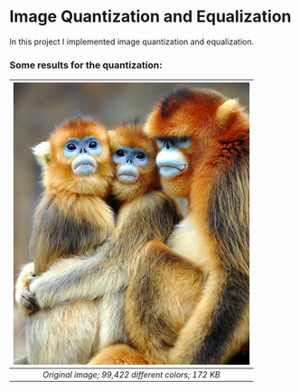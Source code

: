 # **Image Quantization and Equalization** #
In this project I implemented image quantization and equalization.

### Some results for the quantization: ###
| ![original monkey](pics/monkey.jpg) |
|:--:|
| *Original image;  99,422 different colors; 172 KB* |